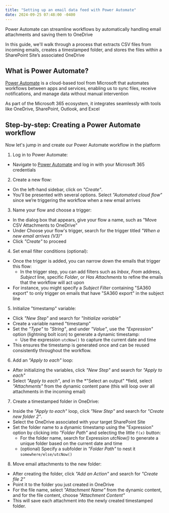 ```yaml
---
title: "Setting up an email data feed with Power Automate"
date: 2024-09-25 07:48:00 -0400
---
```


Power Automate can streamline workflows by automatically handling email attachments and saving them to OneDrive

In this guide, we'll walk through a process that extracts CSV files from incoming emails, creates a timestamped folder, and stores the files within a SharePoint Site’s associated OneDrive

## What is Power Automate?

[Power Automate](https://www.microsoft.com/en-us/power-platform/products/power-automate) is a cloud-based tool from Microsoft that automates workflows between apps and services, enabling us to sync files, receive notifications, and manage data without manual intervention

As part of the Microsoft 365 ecosystem, it integrates seamlessly with tools like OneDrive, SharePoint, Outlook, and Excel

## Step-by-step: Creating a Power Automate workflow

Now let's jump in and create our Power Automate workflow in the platform

1. Log in to Power Automate:

- Navigate to [Power Automate](https://www.microsoft.com/en-us/power-platform/products/power-automate) and log in with your Microsoft 365 credentials

2. Create a new flow:

- On the left-hand sidebar, click on *"Create"*.
- You’ll be presented with several options. Select *"Automated cloud flow"* since we’re triggering the workflow when a new email arrives

3. Name your flow and choose a trigger:

- In the dialog box that appears, give your flow a name, such as "Move CSV Attachments to OneDrive"
- Under Choose your flow's trigger, search for the trigger titled *"When a new email arrives (V3)"*
- Click *"Create"* to proceed

4. Set email filter conditions (optional):

- Once the trigger is added, you can narrow down the emails that trigger this flow:
  - In the trigger step, you can add filters such as *Inbox*, *From* address, *Subject* line, specific *Folder*, or *Has Attachments* to refine the emails that the workflow will act upon
- For instance, you might specify a *Subject Filter* containing "SA360 export" to only trigger on emails that have "SA360 export" in the subject line

5. Initialize "timestamp" variable:

- Click *"New Step"* and search for *"Initialize variable"*
- Create a variable named "timestamp"
- Set the *"Type"* to *"String"*, and under *"Value"*, use the *"Expression"* option (lightning bolt icon) to generate a dynamic timestamp:
  - Use the expression `utcNow()` to capture the current date and time
- This ensures the timestamp is generated once and can be reused consistently throughout the workflow.

6. Add an *"Apply to each"* loop:

- After initializing the variables, click *"New Step"* and search for *"Apply to each"*
- Select *"Apply to each"*, and in the *"Select an output" *field, select *"Attachments"* from the dynamic content pane (this will loop over all attachments in the incoming email)

7. Create a timestamped folder in OneDrive:

- Inside the *"Apply to each"* loop, click *"New Step"* and search for *"Create new folder 2"*.
- Select the OneDrive associated with your target SharePoint Site
- Set the folder name to a dynamic timestamp using the "Expression" option by clicking into *"Folder Path"* and selecting the little `f(x)` button:
  - For the folder name, search for Expression *utcNow()* to generate a unique folder based on the current date and time
  - (optional) Specify a subfolder in *"Folder Path"* to nest it `somewhere/else/utcNow()`

8. Move email attachments to the new folder:

- After creating the folder, click *"Add an Action"* and search for *"Create file 2"*
- Point it to the folder you just created in OneDrive
- For the file name, select *"Attachment Name"* from the dynamic content, and for the file content, choose *"Attachment Content"*
- This will save each attachment into the newly created timestamped folder.
